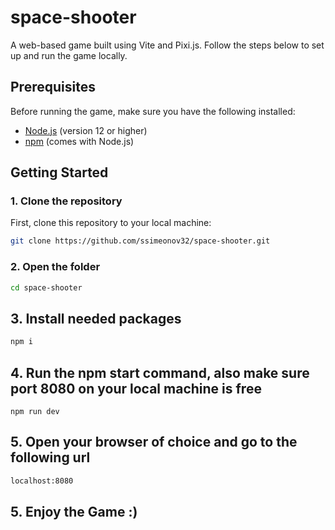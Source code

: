 # space-shooter

A web-based game built using Vite and Pixi.js. Follow the steps below to set up and run the game locally.

## Prerequisites

Before running the game, make sure you have the following installed:

- [Node.js](https://nodejs.org/en/) (version 12 or higher)
- [npm](https://www.npmjs.com/) (comes with Node.js)

## Getting Started

### 1. Clone the repository

First, clone this repository to your local machine:

```bash
git clone https://github.com/ssimeonov32/space-shooter.git
```

### 2. Open the folder
```bash
cd space-shooter
```

## 3. Install needed packages 
```bash
npm i
```

## 4. Run the npm start command, also make sure port 8080 on your local machine is free
```
npm run dev
```

## 5. Open your browser of choice and go to the following url
```bash
localhost:8080
```

## 5. Enjoy the Game :)